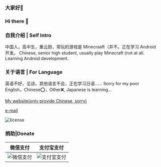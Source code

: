 ### 大家好👋
### Hi there 👋

### 自我介绍 | Self Intro
中国人，高中生，重云厨，常玩的游戏是 Minecraaft（并不。正在学习 Android 开发。
Chinese, senior high student, usually play Minecraft (not at all. Learning Android development.

### 关于语言 | For Language
英语不好，见谅。其他语言不会，正在学习日语......
Sorry for my poor English，Chinese⭕️，Other❌, Japanese is learning...

[My website(only provide Chinese, sorry)](https://www.h-sr.cn)

[e-mail](mailto:haosiru@h-sr.cn)

![license](https://licensebuttons.net/i/l/by-sa/000000/ff/ff/ff/88x31.png)

### 捐助|Donate
|微信支付|支付宝支付|
|:-:|:-:|
|![微信支付][1]|![支付宝支付][2]|

  [1]: https://p0.meituan.net/csc/645ac7685c07d95a61ae37b0f5cc91d3126324.png
  [2]: https://p0.meituan.net/csc/f1ec4b2295e84b057fe76cafe4e94710124239.jpg
